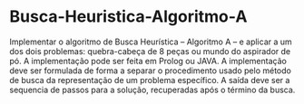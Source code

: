 # Busca-Heuristica-Algoritmo-A
Implementar o algoritmo de Busca Heurística – Algoritmo A – e aplicar a um dos dois problemas:
quebra-cabeça de 8 peças ou mundo do aspirador de pó. A implementação pode ser feita em Prolog ou
JAVA. A implementação deve ser formulada de forma a separar o procedimento usado pelo método de
busca da representação de um problema específico. A saída deve ser a sequencia de passos para a solução,
recuperadas após o término da busca.
